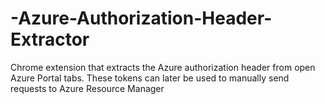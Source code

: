 # -Azure-Authorization-Header-Extractor
Chrome extension that extracts the Azure authorization header from open Azure Portal tabs. These tokens can later be used to manually send requests to Azure Resource Manager
